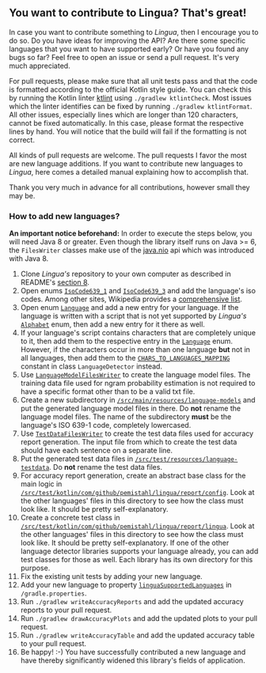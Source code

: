 ## You want to contribute to Lingua? That's great!

In case you want to contribute something to *Lingua*, then I encourage you to do so. Do you have ideas for 
improving the API? Are there some specific languages that you want to have supported early? Or have you 
found any bugs so far? Feel free to open an issue or send a pull request. It's very much appreciated.

For pull requests, please make sure that all unit tests pass and that the code is formatted according to
the official Kotlin style guide. You can check this by running the Kotlin linter [ktlint](https://ktlint.github.io/) 
using `./gradlew ktlintCheck`. Most issues which the linter identifies can be fixed by running `./gradlew ktlintFormat`.
All other issues, especially lines which are longer than 120 characters, cannot be fixed automatically. In this case,
please format the respective lines by hand. You will notice that the build will fail if the formatting is not correct.

All kinds of pull requests are welcome. The pull requests I favor the most are new language additions. If you want
to contribute new languages to *Lingua*, here comes a detailed manual explaining how to accomplish that.

Thank you very much in advance for all contributions, however small they may be.

### How to add new languages?

**An important notice beforehand:** 
In order to execute the steps below, you will need Java 8 or greater. Even though the library itself
runs on Java >= 6, the `FilesWriter` classes make use of the [java.nio][java nio url] api which was
introduced with Java 8.

1. Clone *Lingua's* repository to your own computer as described in README's [section 8][library build url].
2. Open enums [`IsoCode639_1`][isocode639_1 url] and [`IsoCode639_3`][isocode639_3 url] and add the 
language's iso codes. Among other sites, Wikipedia provides a [comprehensive list][wikipedia isocodes list].
3. Open enum [`Language`][language url] and add a new entry for your language. If the language is written
with a script that is not yet supported by *Lingua's* [`Alphabet`][alphabet url] enum, then add a new entry
for it there as well.
4. If your language's script contains characters that are completely unique to it, then add them to the
respective entry in the [`Language`][language url] enum. However, if the characters occur in more than one
language **but** not in all languages, then add them to the 
[`CHARS_TO_LANGUAGES_MAPPING`][chars to languages mapping url] constant in class `LanguageDetector` instead.
5. Use [`LanguageModelFilesWriter`][language model files writer url] to create the language model files.
The training data file used for ngram probability estimation is not required to have a specific format
other than to be a valid txt file.
6. Create a new subdirectory in [`/src/main/resources/language-models`][language models directory url]
and put the generated language model files in there. Do **not** rename the language model files. 
The name of the subdirectory **must** be the language's ISO 639-1 code, completely lowercased.
7. Use [`TestDataFilesWriter`][test data files writer url] to create the test data files used for
accuracy report generation. The input file from which to create the test data should have each
sentence on a separate line.
8. Put the generated test data files in [`/src/test/resources/language-testdata`][test data directory url].
Do **not** rename the test data files.
9. For accuracy report generation, create an abstract base class for the main logic in
[`/src/test/kotlin/com/github/pemistahl/lingua/report/config`][accuracy report config url].
Look at the other languages' files in this directory to see how the class must look like.
It should be pretty self-explanatory.
10. Create a concrete test class in 
[`/src/test/kotlin/com/github/pemistahl/lingua/report/lingua`][accuracy report lingua url].
Look at the other languages' files in this directory to see how the class must look like.
It should be pretty self-explanatory. If one of the other language detector libraries 
supports your language already, you can add test classes for those as well. Each library 
has its own directory for this purpose.
11. Fix the existing unit tests by adding your new language.
12. Add your new language to property [`linguaSupportedLanguages`][gradle properties url] 
in `/gradle.properties`.
13. Run `./gradlew writeAccuracyReports` and add the updated accuracy reports to your pull request.
14. Run `./gradlew drawAccuracyPlots` and add the updated plots to your pull request.
15. Run `./gradlew writeAccuracyTable` and add the updated accuracy table to your pull request.
16. Be happy! :-) You have successfully contributed a new language and have thereby significantly widened
this library's fields of application. 

[java nio url]: https://docs.oracle.com/javase/8/docs/api/java/nio/package-summary.html
[library build url]: https://github.com/pemistahl/lingua#library-build
[isocode639_1 url]: https://github.com/pemistahl/lingua/blob/master/src/main/kotlin/com/github/pemistahl/lingua/api/IsoCode639_1.kt
[isocode639_3 url]: https://github.com/pemistahl/lingua/blob/master/src/main/kotlin/com/github/pemistahl/lingua/api/IsoCode639_3.kt
[wikipedia isocodes list]: https://en.wikipedia.org/wiki/List_of_ISO_639-1_codes
[language url]: https://github.com/pemistahl/lingua/blob/master/src/main/kotlin/com/github/pemistahl/lingua/api/Language.kt
[alphabet url]: https://github.com/pemistahl/lingua/blob/master/src/main/kotlin/com/github/pemistahl/lingua/internal/Alphabet.kt
[chars to languages mapping url]: https://github.com/pemistahl/lingua/blob/master/src/main/kotlin/com/github/pemistahl/lingua/api/LanguageDetector.kt#L429
[language model files writer url]: https://github.com/pemistahl/lingua/blob/master/src/main/kotlin/com/github/pemistahl/lingua/api/io/LanguageModelFilesWriter.kt#L40
[language models directory url]: https://github.com/pemistahl/lingua/tree/master/src/main/resources/language-models
[test data files writer url]: https://github.com/pemistahl/lingua/blob/master/src/main/kotlin/com/github/pemistahl/lingua/api/io/TestDataFilesWriter.kt#L42
[test data directory url]: https://github.com/pemistahl/lingua/tree/master/src/test/resources/language-testdata
[accuracy report config url]: https://github.com/pemistahl/lingua/tree/master/src/test/kotlin/com/github/pemistahl/lingua/report/config
[accuracy report lingua url]: https://github.com/pemistahl/lingua/tree/master/src/test/kotlin/com/github/pemistahl/lingua/report/lingua
[gradle properties url]: https://github.com/pemistahl/lingua/blob/master/gradle.properties#L67

